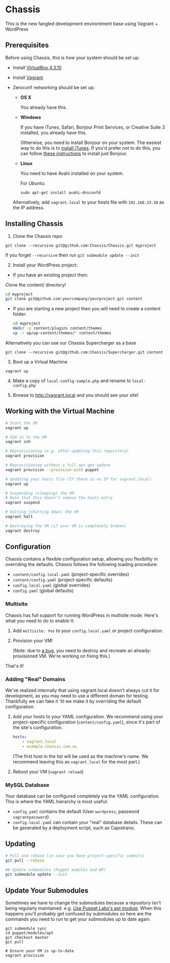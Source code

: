 # Chassis

This is the new fangled development environtment base using Vagrant + WordPress 

## Prerequisites

Before using Chassis, this is how your system should be set up:

* Install [VirtualBox 4.3.10](https://www.virtualbox.org/wiki/Downloads)
* Install [Vagrant](http://www.vagrantup.com/downloads.html)
* Zeroconf networking should be set up:

  * **OS X**

    You already have this.

  * **Windows**

    If you have iTunes, Safari, Bonjour Print Services, or Creative Suite 3
    installed, you already have this.

    Otherwise, you need to install Bonjour on your system. The easiest way to
    do this is to [install iTunes][itunes]. If you'd prefer not to do this, you
    can follow [these instructions][bonjour] to install just Bonjour.

  * **Linux**

    You need to have Avahi installed on your system.

    For Ubuntu:

        sudo apt-get install avahi-dnsconfd

  Alternatively, add `vagrant.local` to your hosts file with `192.168.33.10` as
  the IP address.

[itunes]: http://www.apple.com/itunes/download/
[bonjour]: http://help.touch-able.com/kb/network-setup-windows/make-sure-that-bonjour-is-installed-on-your-windows-pc
## Installing Chassis

1. Clone the Chassis repo:

`git clone --recursive git@github.com:Chassis/Chassis.git myproject`

If you forget `--recursive` then run
`git submodule update --init`

2. Install your WordPress project:

* If you have an existing project then:

Clone the content/ directory!
   ```bash
cd myproject
git clone git@github.com:yourcompany/yourproject.git content
   ```

* If you are starting a new project then you will need to create a content folder:

   ```bash
   cd myproject
   mkdir -p content/plugins content/themes
   cp -r wp/wp-content/themes/* content/themes
   ```

Alternatively you can use our Chassis Supercharger as a base

`git clone --recursive git@github.com:Chassis/Supercharger.git content`

3. Boot up a Virtual Machine

`vagrant up`

4. Make a copy of `local-config-sample.php` and rename to `local-config.php`

5. Browse to http://vagrant.local and you should see your site!


## Working with the Virtual Machine

```bash
# Start the VM	
vagrant up

# SSH in to the VM
vagrant ssh

# Reprovisioning (e.g. after updating this repository)
vagrant provision

# Reprovisioning without a full apt-get update
vagrant provision --provision-with puppet

# Updating your hosts file (If there is no IP for vagrant.local)
vagrant up

# Suspending (sleeping) the VM
# Note that this doesn't remove the hosts entry
vagrant suspend

# Halting (shutting down) the VM
vagrant halt

# Destroying the VM (if your VM is completely broken)
vagrant destroy
```

## Configuration
Chassis contains a flexible configuration setup, allowing you flexibility in
overriding the defaults. Chassis follows the following loading procedure:

* `content/config.local.yaml` (project-specific overrides)
* `content/config.yaml` (project-specific defaults)
* `config.local.yaml` (global overrides)
* `config.yaml` (global defaults)

### Multisite
Chassis has full support for running WordPress in multisite mode. Here's what
you need to do to enable it:

1. Add `multisite: Yes` to your `config.local.yaml` or project configuration.
2. Provision your VM!

   (Note: due to [a bug][#32], you need to destroy and recreate an
   already-provisioned VM. We're working on fixing this.)

That's it!

[#32]: https://github.com/Chassis/Chassis/issues/32

### Adding "Real" Domains

We've realized internally that using vagrant.local doesn't always cut it for
development, as you may need to use a different domain for testing. Thankfully
we can fake it 'til we make it by overriding the default configuration.

1. Add your hosts to your YAML configuration. We recommend using your
   project-specific configuration (`content/config.yaml`), since it's part of
   the site's configuration.

   ```yaml
   hosts:
       - vagrant.local
       - example.chassis.com.au
   ```

   (The first host in the list will be used as the machine's name. We recommend
   leaving this as `vagrant.local` for the most part.)

2. Reboot your VM (`vagrant reload`)

### MySQL Database
Your database can be configured completely via the YAML configuration. This is
where the YAML hierarchy is most useful:

* `config.yaml` contains the default (User `wordpress`, password `vagrantpassword`)
* `config.local.yaml` can contain your "real" database details. These can be
  generated by a deployment script, such as Capistrano.

## Updating

```bash
# Pull and rebase (in case you have project-specific commits)
git pull --rebase

## Update submodules (Puppet modules and WP)
git submodule update --init
```


## Update Your Submodules

Sometimes we have to change the submodules because a repository isn't being
regularly maintained. e.g. [Use Puppet Labs's apt module][issue-5].
When this happens you'll probably get confused by submodules so here are the
commands you need to run to get your submodules up to date again.

[issue-5]: https://github.com/Chassis/Chassis/issues/5

```
git submodule sync
cd puppet/modules/apt
git checkout master
git pull

# Ensure your VM is up-to-date
vagrant provision
```
